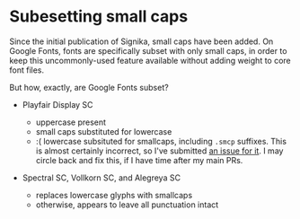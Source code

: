 # Subesetting small caps

Since the initial publication of Signika, small caps have been added. On Google Fonts, fonts are specifically subset with only small caps, in order to keep this uncommonly-used feature available without adding weight to core font files.

But how, exactly, are Google Fonts subset?

- Playfair Display SC
  - uppercase present
  - small caps substituted for lowercase
  - :( lowercase subsituted for smallcaps, including `.smcp` suffixes. This is almost certainly incorrect, so I've submitted [an issue for it](https://github.com/clauseggers/Playfair-Display/issues/18). I may circle back and fix this, if I have time after my main PRs.

- Spectral SC, Vollkorn SC, and Alegreya SC
  - replaces lowercase glyphs with smallcaps
  - otherwise, appears to leave all punctuation intact